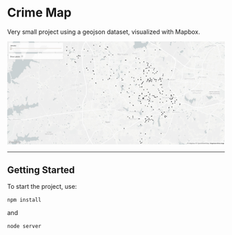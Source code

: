 # Crime Map

Very small project using a geojson dataset, visualized with  Mapbox.


![preview image](public/images/preview.jpg)

---

## Getting Started

To start the project, use:
```
npm install 
```
and 
```
node server
```